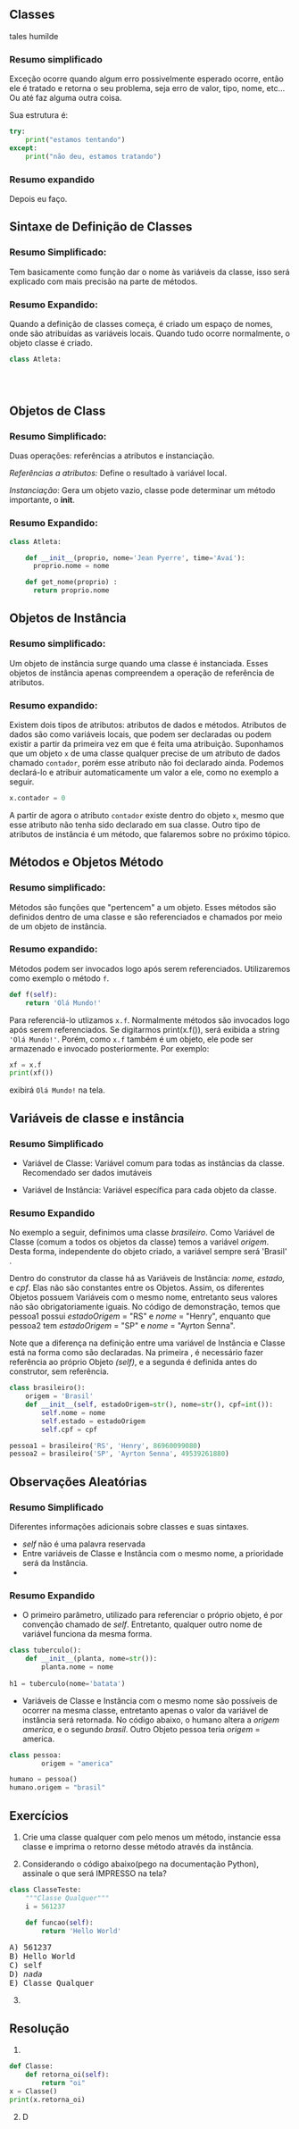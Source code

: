 

## Classes
tales humilde

### Resumo simplificado

Exceção ocorre quando algum erro possivelmente esperado ocorre, então ele é tratado e retorna o seu problema, seja erro de valor, tipo, nome, etc... Ou até faz alguma outra coisa.

Sua estrutura é: <br>
~~~python
try:
    print("estamos tentando")
except:
    print("não deu, estamos tratando")
~~~

### Resumo expandido

Depois eu faço.



## Sintaxe de Definição de Classes

### Resumo Simplificado:
Tem basicamente como função dar o nome às variáveis da classe, isso será explicado com mais precisão na parte de métodos.


### Resumo Expandido:
Quando a definição de classes começa, é criado um espaço de nomes, onde são atribuídas as variáveis locais. 
Quando tudo ocorre normalmente, o objeto classe é criado.
~~~python
class Atleta:
	




~~~

## Objetos de Class

### Resumo Simplificado:
Duas operações: referências a atributos e instanciação.

*Referências a atributos:* Define o resultado à variável local.

*Instanciação*: Gera um objeto vazio, classe pode determinar um método importante, o __init__.

### Resumo Expandido:
~~~python
class Atleta:

	def __init__(proprio, nome='Jean Pyerre', time='Avaí'):
	  proprio.nome = nome

	def get_nome(proprio) :
	  return proprio.nome

~~~

## Objetos de Instância

### Resumo simplificado:
Um objeto de instância surge quando uma classe é instanciada. Esses objetos de instância apenas compreendem a operação de referência de atributos.

### Resumo expandido:
Existem dois tipos de atributos: atributos de dados e métodos. Atributos de dados são como variáveis locais, que podem ser declaradas ou podem existir a partir da primeira vez em que é feita uma atribuição. 
Suponhamos que um objeto `x` de uma classe qualquer precise de um atributo de dados chamado `contador`, porém esse atributo não foi declarado ainda. Podemos declará-lo e atribuir automaticamente um valor a ele, como no exemplo a seguir.
~~~python
x.contador = 0
~~~
A partir de agora o atributo `contador` existe dentro do objeto `x`, mesmo que esse atributo não tenha sido declarado em sua classe.
Outro tipo de atributos de instância é um método, que falaremos sobre no próximo tópico.

## Métodos e Objetos Método

### Resumo simplificado:
Métodos são funções que "pertencem" a um objeto. Esses métodos são definidos dentro de uma classe e são referenciados e chamados por meio de um objeto de instância.

### Resumo expandido:
Métodos podem ser invocados logo após serem referenciados. Utilizaremos como exemplo o método `f`.
~~~python
def f(self):
    return 'Olá Mundo!'
~~~
Para referenciá-lo utlizamos `x.f`.
Normalmente métodos são invocados logo após serem referenciados. Se digitarmos print(x.f()), será exibida a string `'Olá Mundo!'`.
Porém, como `x.f` também é um objeto, ele pode ser armazenado e invocado posteriormente. Por exemplo:
~~~python
xf = x.f
print(xf())
~~~
exibirá `Olá Mundo!` na tela.

## Variáveis de classe e instância

### Resumo Simplificado
* Variável de Classe: 
Variável comum para todas as instâncias da classe.
Recomendado ser dados imutáveis

* Variável de Instância:
Variável específica para cada objeto da classe.

### Resumo Expandido

No exemplo a seguir, definimos uma classe <i>brasileiro</i>. Como Variável de Classe  (comum a todos os objetos da classe) temos a variável <i>origem</i>. Desta forma, independente do objeto criado, a variável sempre será 'Brasil' .

Dentro do construtor da classe há as Variáveis de Instância: <i>nome, estado,</i> e <i>cpf</i>. Elas não são constantes entre os Objetos. Assim, os diferentes Objetos possuem Variáveis com o mesmo nome, entretanto seus valores não são obrigatoriamente iguais. No código de demonstração, temos que pessoa1 possui <i>estadoOrigem</i> = "RS" e <i>nome</i> = "Henry", enquanto que pessoa2 tem <i>estadoOrigem</i> = "SP" e <i>nome</i> = "Ayrton Senna". 

Note que a diferença na definição entre uma variável de Instância e Classe está na forma como são declaradas. Na primeira , é necessário fazer referência ao próprio Objeto <i>(self)</i>, e a segunda é definida antes do construtor, sem referência.

~~~python
class brasileiro():
	origem = 'Brasil'
	def __init__(self, estadoOrigem=str(), nome=str(), cpf=int()):
		self.nome = nome
		self.estado = estadoOrigem
		self.cpf = cpf

pessoa1 = brasileiro('RS', 'Henry', 86960099080)
pessoa2 = brasileiro('SP', 'Ayrton Senna', 49539261880)
~~~

## Observações Aleatórias
### Resumo Simplificado
Diferentes informações adicionais sobre classes e suas sintaxes.
* <i>self</i> não é uma palavra reservada
*  Entre variáveis de Classe e Instância com o mesmo nome, a prioridade será da Instância.
* 

### Resumo Expandido

* O  primeiro parâmetro, utilizado para referenciar o próprio objeto, é por convenção chamado de <i>self</i>. Entretanto, qualquer outro nome de variável funciona da mesma forma.
~~~python
class tuberculo():
	def __init__(planta, nome=str()):
		planta.nome = nome
		
h1 = tuberculo(nome='batata')
~~~
* Variáveis de Classe e Instância com o mesmo nome são possíveis de ocorrer na mesma classe, entretanto apenas o valor da variável de instância será retornada. No código abaixo, o humano altera a <i>origem</i> <i>america</i>, e o segundo <i>brasil</i>. Outro Objeto pessoa teria <i>origem</i> = america.
~~~python
class pessoa:
		origem = "america"

humano = pessoa()
humano.origem = "brasil"
~~~
## Exercícios

1. Crie uma classe qualquer com pelo menos um método, instancie essa classe e imprima o retorno desse método através da instância.

2. Considerando o código abaixo(pego na documentação Python), assinale o que será IMPRESSO na tela?

~~~python
class ClasseTeste:
    """Classe Qualquer"""
    i = 561237

    def funcao(self):
        return 'Hello World'
~~~

<pre>
A) 561237
B) Hello World
C) self
D) <i>nada</i>
E) Classe Qualquer
</pre>

3.

## Resolução

1.
~~~python
def Classe:
    def retorna_oi(self):
        return "oi"
x = Classe()
print(x.retorna_oi)
~~~

2. D
